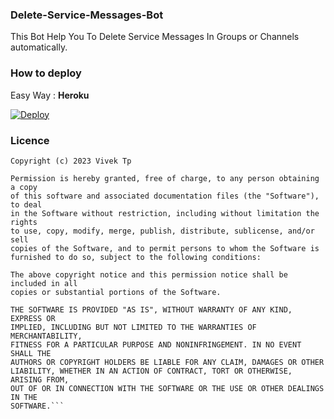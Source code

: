 ### Delete-Service-Messages-Bot
This Bot Help You To Delete Service Messages In Groups or Channels automatically.

### How to deploy
Easy Way : **Heroku**

[![Deploy](https://www.herokucdn.com/deploy/button.svg)](https://heroku.com/deploy?template=https://github.com/vivek2k6/Delete-Service-Messages-Bot)

### Licence
```Licence of This Repo
Copyright (c) 2023 Vivek Tp

Permission is hereby granted, free of charge, to any person obtaining a copy
of this software and associated documentation files (the "Software"), to deal
in the Software without restriction, including without limitation the rights
to use, copy, modify, merge, publish, distribute, sublicense, and/or sell
copies of the Software, and to permit persons to whom the Software is
furnished to do so, subject to the following conditions:

The above copyright notice and this permission notice shall be included in all
copies or substantial portions of the Software.

THE SOFTWARE IS PROVIDED "AS IS", WITHOUT WARRANTY OF ANY KIND, EXPRESS OR
IMPLIED, INCLUDING BUT NOT LIMITED TO THE WARRANTIES OF MERCHANTABILITY,
FITNESS FOR A PARTICULAR PURPOSE AND NONINFRINGEMENT. IN NO EVENT SHALL THE
AUTHORS OR COPYRIGHT HOLDERS BE LIABLE FOR ANY CLAIM, DAMAGES OR OTHER
LIABILITY, WHETHER IN AN ACTION OF CONTRACT, TORT OR OTHERWISE, ARISING FROM,
OUT OF OR IN CONNECTION WITH THE SOFTWARE OR THE USE OR OTHER DEALINGS IN THE
SOFTWARE.```
